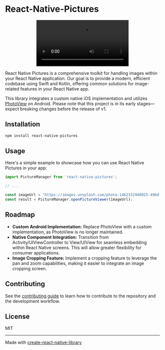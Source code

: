 # React-Native-Pictures

<div align="center">
  <video src="https://github.com/PierreCapo/react-native-pictures/assets/26744253/515ab32a-f0a2-4771-ad07-f494eee4e78d"></video>
</div>

React Native Pictures is a comprehensive toolkit for handling images within your React Native application. Our goal is to provide a modern, efficient codebase using Swift and Kotlin, offering common solutions for image-related features in your React Native app.

This library integrates a custom native iOS implementation and utilizes [PhotoView](https://github.com/Baseflow/PhotoView) on Android. Please note that this project is in its early stages—expect breaking changes before the release of v1.

## Installation

```sh
npm install react-native-pictures
```

## Usage

Here's a simple example to showcase how you can use React Native Pictures in your app:

```js
import PictureManager from 'react-native-pictures';

// ...

const imageUrl = "https://images.unsplash.com/photo-1462331940025-496dfbfc7564"
const result = PictureManager.openPictureViewer(imageUrl);
```

## Roadmap

- **Custom Android Implementation:** Replace PhotoView with a custom implementation, as PhotoView is no longer maintained.
- **Native Component Integration:** Transition from Activity/UIViewController to View/UIView for seamless embedding within React Native screens. This will allow greater flexibility for consumer applications.
- **Image Cropping Feature:** Implement a cropping feature to leverage the pan and zoom capabilities, making it easier to integrate an image cropping screen.


## Contributing

See the [contributing guide](CONTRIBUTING.md) to learn how to contribute to the repository and the development workflow.

## License

MIT

---

Made with [create-react-native-library](https://github.com/callstack/react-native-builder-bob)
